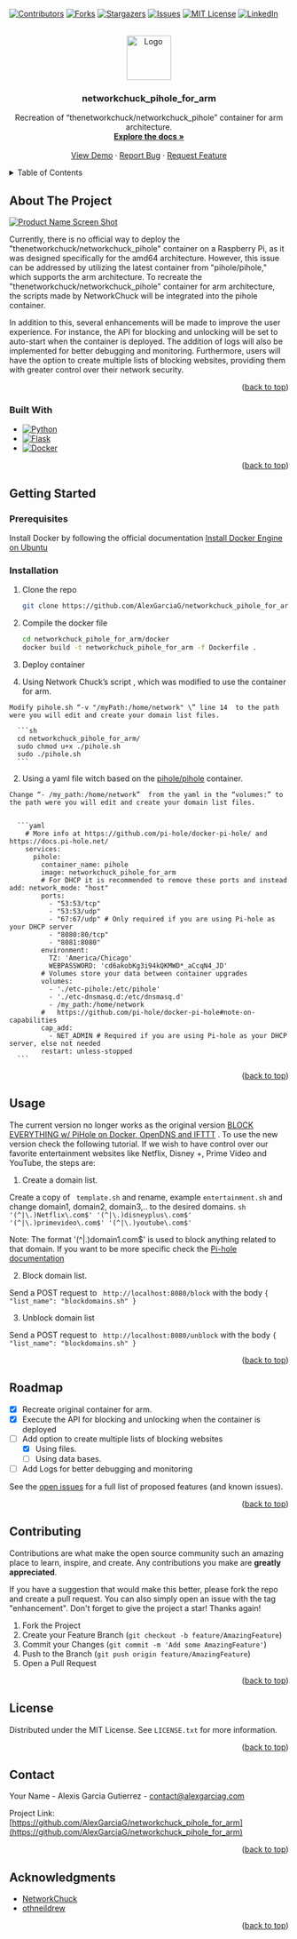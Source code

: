 <!-- Improved compatibility of back to top link: See: https://github.com/othneildrew/Best-README-Template/pull/73 -->

<a name="readme-top"></a>

<!--
*** Thanks for checking out the Best-README-Template. If you have a suggestion
*** that would make this better, please fork the repo and create a pull request
*** or simply open an issue with the tag "enhancement".
*** Don't forget to give the project a star!
*** Thanks again! Now go create something AMAZING! :D
-->

<!-- PROJECT SHIELDS -->

<!--
*** I'm using markdown "reference style" links for readability.
*** Reference links are enclosed in brackets [ ] instead of parentheses ( ).
*** See the bottom of this document for the declaration of the reference variables
*** for contributors-url, forks-url, etc. This is an optional, concise syntax you may use.
*** https://www.markdownguide.org/basic-syntax/#reference-style-links
-->

[![Contributors][contributors-shield]][contributors-url]
[![Forks][forks-shield]][forks-url]
[![Stargazers][stars-shield]][stars-url]
[![Issues][issues-shield]][issues-url]
[![MIT License][license-shield]][license-url]
[![LinkedIn][linkedin-shield]][linkedin-url]
<!-- PROJECT LOGO -->

<br />
<div align="center">
  <a href="https://github.com/AlexGarciaG/networkchuck_pihole_for_arm">
    <img src="images/logo.png" alt="Logo" width="80" height="80">
  </a>

<h3 align="center">networkchuck_pihole_for_arm</h3>

<p align="center">
    Recreation of “thenetworkchuck/networkchuck_pihole” container for arm architecture.
    <br />
    <a href="https://github.com/AlexGarciaG/networkchuck_pihole_for_arm"><strong>Explore the docs »</strong></a>
    <br />
    <br />
    <a href="https://github.com/AlexGarciaG/networkchuck_pihole_for_arm">View Demo</a>
    ·
    <a href="https://github.com/AlexGarciaG/networkchuck_pihole_for_arm/issues">Report Bug</a>
    ·
    <a href="https://github.com/AlexGarciaG/networkchuck_pihole_for_arm/issues">Request Feature</a>
  </p>
</div>

<!-- TABLE OF CONTENTS -->

<details>
  <summary>Table of Contents</summary>
  <ol>
    <li>
      <a href="#about-the-project">About The Project</a>
      <ul>
        <li><a href="#built-with">Built With</a></li>
      </ul>
    </li>
    <li>
      <a href="#getting-started">Getting Started</a>
      <ul>
        <li><a href="#prerequisites">Prerequisites</a></li>
        <li><a href="#installation">Installation</a></li>
      </ul>
    </li>
    <li><a href="#usage">Usage</a></li>
    <li><a href="#roadmap">Roadmap</a></li>
    <li><a href="#contributing">Contributing</a></li>
    <li><a href="#license">License</a></li>
    <li><a href="#contact">Contact</a></li>
    <li><a href="#acknowledgments">Acknowledgments</a></li>
  </ol>
</details>

<!-- ABOUT THE PROJECT -->

## About The Project

[![Product Name Screen Shot][product-screenshot]](https://example.com)

Currently, there is no official way to deploy the "thenetworkchuck/networkchuck_pihole" container on a Raspberry Pi, as it was designed specifically for the amd64 architecture. However, this issue can be addressed by utilizing the latest container from "pihole/pihole," which supports the arm architecture. To recreate the "thenetworkchuck/networkchuck_pihole" container for arm architecture, the scripts made by NetworkChuck will be integrated into the pihole container.

In addition to this, several enhancements will be made to improve the user experience. For instance, the API for blocking and unlocking will be set to auto-start when the container is deployed. The addition of logs will also be implemented for better debugging and monitoring. Furthermore, users will have the option to create multiple lists of blocking websites, providing them with greater control over their network security.

<p align="right">(<a href="#readme-top">back to top</a>)</p>

### Built With
* [![Python][Python.js]][Python-url]
* [![Flask][Flask.js]][Flask-url]
* [![Docker][Docker.js]][Docker-url]


<p align="right">(<a href="#readme-top">back to top</a>)</p>

<!-- GETTING STARTED -->

## Getting Started

### Prerequisites

Install Docker by following the official documentation [Install Docker Engine on Ubuntu](https://docs.docker.com/engine/install/)

### Installation

1. Clone the repo
   ```sh
   git clone https://github.com/AlexGarciaG/networkchuck_pihole_for_arm.git
   ```
2. Compile the docker file
   ```sh
   cd networkchuck_pihole_for_arm/docker
   docker build -t networkchuck_pihole_for_arm -f Dockerfile .
   ```
3. Deploy container 


  1. Using Network Chuck’s script , which was modified to use the container for arm.

    Modify pihole.sh “-v "/myPath:/home/network" \” line 14  to the path were you will edit and create your domain list files. 

      ```sh
      cd networkchuck_pihole_for_arm/
      sudo chmod u+x ./pihole.sh
      sudo ./pihole.sh
      ```

  2. Using a yaml file witch based on the [pihole/pihole](https://hub.docker.com/r/pihole/pihole) container. 

    Change “- /my_path:/home/network”  from the yaml in the “volumes:” to the path were you will edit and create your domain list files. 
      
      
      ```yaml
        # More info at https://github.com/pi-hole/docker-pi-hole/ and https://docs.pi-hole.net/
        services:
          pihole:
            container_name: pihole
            image: networkchuck_pihole_for_arm
            # For DHCP it is recommended to remove these ports and instead add: network_mode: "host"
            ports:
              - "53:53/tcp"
              - "53:53/udp"
              - "67:67/udp" # Only required if you are using Pi-hole as your DHCP server
              - "8080:80/tcp"
              - "8081:8080"
            environment:
              TZ: 'America/Chicago'
              WEBPASSWORD: 'cd6akobKg3i94kQKMWD*_aCcqN4_JD'
            # Volumes store your data between container upgrades
            volumes:
              - './etc-pihole:/etc/pihole'
              - './etc-dnsmasq.d:/etc/dnsmasq.d'
              - /my_path:/home/network
            #   https://github.com/pi-hole/docker-pi-hole#note-on-capabilities
            cap_add:
              - NET_ADMIN # Required if you are using Pi-hole as your DHCP server, else not needed
            restart: unless-stopped
      ```
<p align="right">(<a href="#readme-top">back to top</a>)</p>

<!-- USAGE EXAMPLES -->

## Usage

The current version no longer works as the original version [BLOCK EVERYTHING w/ PiHole on Docker, OpenDNS and IFTTT](https://www.youtube.com/watch?v=dH3DdLy574M&t=934s) . To use the new version check the following tutorial.
If we wish to have control over our favorite entertainment  websites like Netflix, Disney +, Prime Video and YouTube, the steps are: 
1. Create a domain list. 
  
  Create a copy of ` template.sh` and rename, example `entertainment.sh` and change domain1, domain2, domain3,.. to the desired domains.
    ```sh
    '(^|\.)Netflix\.com$' '(^|\.)disneyplus\.com$' '(^|\.)primevideo\.com$' '(^|\.)youtube\.com$'
    ```
  
  Note: The format '(^|\.)domain1\.com$' is used to block anything related to that domain. If you want to be more specific check the [Pi-hole documentation](https://docs.pi-hole.net/regex/tutorial/)

2. Block domain list.

  Send a POST request to ` http://localhost:8080/block` with the body 
    ```
    {
      "list_name": "blockdomains.sh"
    }
    ```

3. Unblock domain list

  Send a POST request to ` http://localhost:8080/unblock` with the body 
    ```
    {
      "list_name": "blockdomains.sh"
    }
    ```


<p align="right">(<a href="#readme-top">back to top</a>)</p>

<!-- ROADMAP -->

## Roadmap

- [X] Recreate original container for arm.
- [X] Execute the API for blocking and unlocking when the container is deployed
- [ ] Add option to create multiple lists of blocking websites
    - [x] Using files.
    - [ ] Using data bases.
- [ ] Add Logs for better debugging and monitoring

See the [open issues](https://github.com/AlexGarciaG/networkchuck_pihole_for_arm/issues) for a full list of proposed features (and known issues).

<p align="right">(<a href="#readme-top">back to top</a>)</p>

<!-- CONTRIBUTING -->

## Contributing

Contributions are what make the open source community such an amazing place to learn, inspire, and create. Any contributions you make are **greatly appreciated**.

If you have a suggestion that would make this better, please fork the repo and create a pull request. You can also simply open an issue with the tag "enhancement".
Don't forget to give the project a star! Thanks again!

1. Fork the Project
2. Create your Feature Branch (`git checkout -b feature/AmazingFeature`)
3. Commit your Changes (`git commit -m 'Add some AmazingFeature'`)
4. Push to the Branch (`git push origin feature/AmazingFeature`)
5. Open a Pull Request

<p align="right">(<a href="#readme-top">back to top</a>)</p>

<!-- LICENSE -->

## License

Distributed under the MIT License. See `LICENSE.txt` for more information.

<p align="right">(<a href="#readme-top">back to top</a>)</p>

<!-- CONTACT -->

## Contact

Your Name - Alexis Garcia Gutierrez - contact@alexgarciag.com

Project Link: [https://github.com/AlexGarciaG/networkchuck_pihole_for_arm](https://github.com/AlexGarciaG/networkchuck_pihole_for_arm)

<p align="right">(<a href="#readme-top">back to top</a>)</p>

<!-- ACKNOWLEDGMENTS -->

## Acknowledgments

* [NetworkChuck](https://www.youtube.com/@NetworkChuck)
* [othneildrew](https://github.com/othneildrew/Best-README-Template)

<p align="right">(<a href="#readme-top">back to top</a>)</p>

<!-- MARKDOWN LINKS & IMAGES -->

<!-- https://www.markdownguide.org/basic-syntax/#reference-style-links -->

[contributors-shield]: https://img.shields.io/github/contributors/AlexGarciaG/networkchuck_pihole_for_arm.svg?style=for-the-badge
[contributors-url]: https://github.com/AlexGarciaG/networkchuck_pihole_for_arm/graphs/contributors
[forks-shield]: https://img.shields.io/github/forks/AlexGarciaG/networkchuck_pihole_for_arm.svg?style=for-the-badge
[forks-url]: https://github.com/AlexGarciaG/networkchuck_pihole_for_arm/network/members
[stars-shield]: https://img.shields.io/github/stars/AlexGarciaG/networkchuck_pihole_for_arm.svg?style=for-the-badge
[stars-url]: https://github.com/AlexGarciaG/networkchuck_pihole_for_arm/stargazers
[issues-shield]: https://img.shields.io/github/issues/AlexGarciaG/networkchuck_pihole_for_arm.svg?style=for-the-badge
[issues-url]: https://github.com/AlexGarciaG/networkchuck_pihole_for_arm/issues
[license-shield]: https://img.shields.io/github/license/AlexGarciaG/networkchuck_pihole_for_arm.svg?style=for-the-badge
[license-url]: https://github.com/AlexGarciaG/networkchuck_pihole_for_arm/blob/master/LICENSE.txt
[linkedin-shield]: https://img.shields.io/badge/-LinkedIn-black.svg?style=for-the-badge&logo=linkedin&colorB=555
[linkedin-url]: https://www.linkedin.com/in/garcia-alexis
[product-screenshot]: images/screenshot.png
[Python.js]: https://img.shields.io/badge/python-3670A0?style=for-the-badge&logo=python&logoColor=ffdd54
[Python-url]: https://www.python.org/
[Flask.js]: https://img.shields.io/badge/Flask-000000?style=for-the-badge&logo=flask&logoColor=white
[Flask-url]: https://flask.palletsprojects.com/en/2.2.x/
[Docker.js]: https://img.shields.io/badge/docker-%230db7ed.svg?style=for-the-badge&logo=docker&logoColor=white
[Docker-url]: https://www.docker.com/
